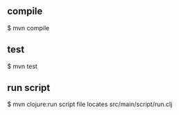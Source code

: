 ## compile ##
$ mvn compile

## test ##
$ mvn test

## run script ##
$ mvn clojure:run
script file locates src/main/script/run.clj